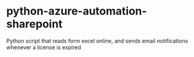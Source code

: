 # python-azure-automation-sharepoint
Python script that reads form excel online, and sends email notifications whenever a license is expired
